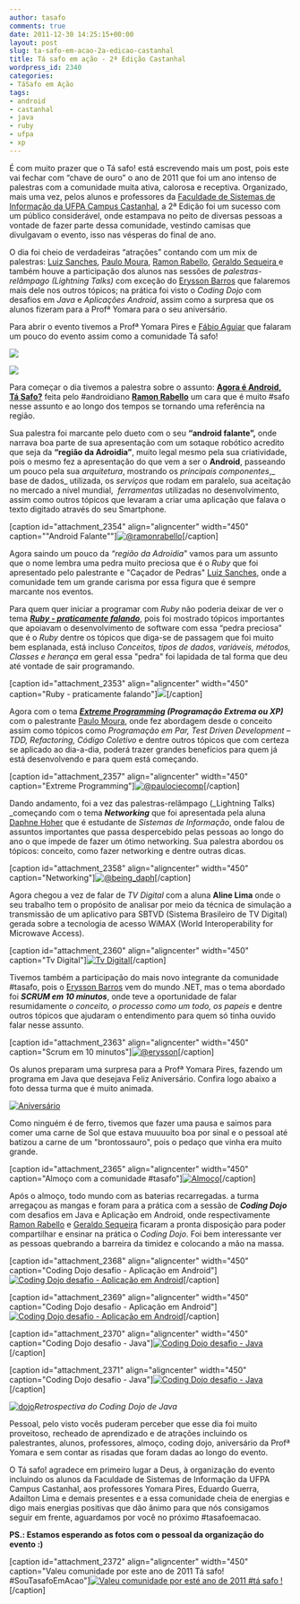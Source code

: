 ```yaml
---
author: tasafo
comments: true
date: 2011-12-30 14:25:15+00:00
layout: post
slug: ta-safo-em-acao-2a-edicao-castanhal
title: Tá safo em ação - 2ª Edição Castanhal
wordpress_id: 2340
categories:
- TáSafo em Ação
tags:
- android
- castanhal
- java
- ruby
- ufpa
- xp
---
```


É com muito prazer que o Tá safo! está escrevendo mais um post, pois este vai fechar com “chave de ouro” o ano de 2011 que foi um ano intenso de palestras com a comunidade muita ativa, calorosa e receptiva. Organizado, mais uma vez, pelos alunos e professores da [Faculdade de Sistemas de Informação da UFPA Campus Castanhal](http://www.sicastanhal.ufpa.br/), a 2ª Edição foi um sucesso com um público considerável, onde estampava no peito de diversas pessoas a vontade de fazer parte dessa comunidade, vestindo camisas que divulgavam o evento, isso nas vésperas do final de ano.




O dia foi cheio de verdadeiras “atrações” contando com um mix de palestras: [Luiz Sanches](http://luizsanches.wordpress.com), [Paulo Moura](http://twitter.com/paulociecomp), [Ramon Rabello](http://twitter.com/ramonrabello), [Geraldo Sequeira ](http://twitter.com/GraldoSequeira)e também houve a participação dos alunos nas sessões de _palestras-relâmpago (Lightning Talks)_ com exceção do [Erysson Barros](http://twitter.com/erysson) que falaremos mais dele nos outros tópicos; na prática foi visto o _Coding Dojo_ com desafios em _Java_ e _Aplicações Android_, assim como a surpresa que os alunos fizeram para a Profª Yomara para o seu aniversário.




Para abrir o evento <!-- more -->tivemos a Profª Yomara Pires e [Fábio Aguiar](http://twitter.com/fabiogr) que falaram um pouco do evento assim como a comunidade Tá safo!


[![](http://tasafo.files.wordpress.com/2011/12/fabio2.jpg)](http://tasafo.files.wordpress.com/2011/12/fabio2.jpg)

[![](http://tasafo.files.wordpress.com/2011/12/professora1.jpg)](http://tasafo.files.wordpress.com/2011/12/professora1.jpg)


Para começar o dia tivemos a palestra sobre o assunto: [**Agora é Android, Tá Safo?**](http://www.slideshare.net/ramonrabello/agora-android-t-safo-tasafoemacaocastanhal) feita pelo #androidiano [**Ramon Rabello**](http://twitter.com/ramonrabello) um cara que é muito #safo nesse assunto e ao longo dos tempos se tornando uma referência na região.




Sua palestra foi marcante pelo dueto com o seu **“android falante”,** onde narrava boa parte de sua apresentação com um sotaque robótico acredito que seja da **“região da Adroidia”**, muito legal mesmo pela sua criatividade, pois o mesmo fez a apresentação do que vem a ser o **Android**, passeando um pouco pela sua _arquitetura_, mostrando os _principais componentes_,_ base de dados_ utilizada, os _serviços_ que rodam em paralelo, sua aceitação no mercado a nível mundial,  _ferramentas_ utilizadas no desenvolvimento, assim como outros tópicos que levaram a criar uma aplicação que falava o texto digitado através do seu Smartphone.




[caption id="attachment_2354" align="aligncenter" width="450" caption=""Android Falante""][![@ramonrabello](http://tasafo.files.wordpress.com/2011/12/ramonrabello.jpg)](http://tasafo.files.wordpress.com/2011/12/ramonrabello.jpg)[/caption]


Agora saindo um pouco da _“região da Adroidia_” vamos para um assunto que o nome lembra uma pedra muito preciosa que é o _Ruby_ que foi apresentado pelo palestrante e "Caçador de Pedras" [Luiz Sanches](http://luizsanches.wordpress.com), onde a comunidade tem um grande carisma por essa figura que é sempre marcante nos eventos.




Para quem quer iniciar a programar com _Ruby_ não poderia deixar de ver o tema [**_Ruby - praticamente falando_**](http://www.slideshare.net/luizsanches/ruby-praticamente-falando), pois foi mostrado tópicos importantes que apoiavam o desenvolvimento de software com essa “pedra preciosa” que é o _Ruby_ dentre os tópicos que diga-se de passagem que foi muito bem esplanada, está incluso _Conceitos, tipos de dados, variáveis, métodos, Classes e herança_ em geral essa "pedra" foi lapidada de tal forma que deu até vontade de sair programando.




[caption id="attachment_2353" align="aligncenter" width="450" caption="Ruby - praticamente falando"][![](http://tasafo.files.wordpress.com/2011/12/luizsanches.jpg)](http://tasafo.files.wordpress.com/2011/12/luizsanches.jpg)[/caption]


Agora com o tema **_[Extreme Programming](http://www.slideshare.net/PauloMoura3/xp-10647399) (Programação Extrema ou XP)_** com o palestrante [Paulo Moura](http://twitter.com/paulociecomp), onde fez abordagem desde o conceito assim como tópicos como _Programação em Par, Test Driven Development – TDD, Refactoring, Código Coletivo_ e dentre outros tópicos que com certeza se aplicado ao dia-a-dia, poderá trazer grandes benefícios para quem já está desenvolvendo e para quem está começando.




[caption id="attachment_2357" align="aligncenter" width="450" caption="Extreme Programming"][![@paulociecomp](http://tasafo.files.wordpress.com/2011/12/paulomoura.jpg)](http://tasafo.files.wordpress.com/2011/12/paulomoura.jpg)[/caption]


Dando andamento, foi a vez das palestras-relâmpago (_Lightning Talks) _começando com o tema **_Networking_** que foi apresentada pela aluna [Daphne Hoher](http://twitter.com/being_daph) que é estudante de _Sistemas de Informação_, onde falou de assuntos importantes que passa despercebido pelas pessoas ao longo do ano o que impede de fazer um ótimo networking. Sua palestra abordou os tópicos: conceito, como fazer networking e dentre outras dicas.




[caption id="attachment_2358" align="aligncenter" width="450" caption="Networking"][![@being_daph](http://tasafo.files.wordpress.com/2011/12/daphne_hoher.jpg)](http://tasafo.files.wordpress.com/2011/12/daphne_hoher.jpg)[/caption]


Agora chegou a vez de falar de _TV Digital_ com a aluna **Aline Lima** onde o seu trabalho tem o propósito de analisar por meio da técnica de simulação a transmissão de um aplicativo para SBTVD (Sistema Brasileiro de TV Digital) gerada sobre a tecnologia de acesso WiMAX (World Interoperability for Microwave Access).




[caption id="attachment_2360" align="aligncenter" width="450" caption="Tv Digital"][![Tv Digital](http://tasafo.files.wordpress.com/2011/12/aluna.jpg)](http://tasafo.files.wordpress.com/2011/12/aluna.jpg)[/caption]


Tivemos também a participação do mais novo integrante da comunidade #tasafo, pois o [Erysson Barros](http://twitter.com/erysson) vem do mundo .NET, mas o tema abordado foi _**SCRUM em 10 minutos**_, onde teve a oportunidade de falar resumidamente _o conceito, o processo como um todo, os papeis_ e dentre outros tópicos que ajudaram o entendimento para quem só tinha ouvido falar nesse assunto.




[caption id="attachment_2363" align="aligncenter" width="450" caption="Scrum em 10 minutos"][![@erysson](http://tasafo.files.wordpress.com/2011/12/erysson.jpg)](http://tasafo.files.wordpress.com/2011/12/erysson.jpg)[/caption]


Os alunos preparam uma surpresa para a Profª Yomara Pires, fazendo um programa em Java que desejava Feliz Aniversário. Confira logo abaixo a foto dessa turma que é muito animada.




[![Aniversário](http://tasafo.files.wordpress.com/2011/12/aniversario.jpg)](http://tasafo.files.wordpress.com/2011/12/aniversario.jpg)




Como ninguém é de ferro, tivemos que fazer uma pausa e saimos para comer uma carne de Sol que estava muuuuito boa por sinal e o pessoal até batizou a carne de um "brontossauro", pois o pedaço que vinha era muito grande.




[caption id="attachment_2365" align="aligncenter" width="450" caption="Almoço com a comunidade #tasafo"][![Almoço](http://tasafo.files.wordpress.com/2011/12/almoco2.jpg)](http://tasafo.files.wordpress.com/2011/12/almoco2.jpg)[/caption]


Após o almoço, todo mundo com as baterias recarregadas. a turma arregaçou as mangas e foram para a prática com a sessão de _**Coding Dojo**_ com desafios em Java e Aplicação em Android, onde respectivamente [Ramon Rabello](http://twitter.com/ramonrabello) e [Geraldo Sequeira](http://twitter.com/GraldoSequeira) ficaram a pronta disposição para poder compartilhar e ensinar na prática o _Coding Dojo_. Foi bem interessante ver as pessoas quebrando a barreira da timidez e colocando a mão na massa.




[caption id="attachment_2368" align="aligncenter" width="450" caption="Coding Dojo desafio - Aplicação em Android"][![Coding  Dojo desafio - Aplicação em Android](http://tasafo.files.wordpress.com/2011/12/dojo_android01.jpg)](http://tasafo.files.wordpress.com/2011/12/dojo_android01.jpg)[/caption]

[caption id="attachment_2369" align="aligncenter" width="450" caption="Coding Dojo desafio - Aplicação em Android"][![Coding  Dojo desafio - Aplicação em Android](http://tasafo.files.wordpress.com/2011/12/dojo_android02.jpg)](http://tasafo.files.wordpress.com/2011/12/dojo_android02.jpg)[/caption]

[caption id="attachment_2370" align="aligncenter" width="450" caption="Coding Dojo desafio - Java"][![Coding  Dojo desafio - Java](http://tasafo.files.wordpress.com/2011/12/dojo_java01.jpg)](http://tasafo.files.wordpress.com/2011/12/dojo_java01.jpg)[/caption]

[caption id="attachment_2371" align="aligncenter" width="450" caption="Coding Dojo desafio - Java"][![Coding Dojo desafio - Java](http://tasafo.files.wordpress.com/2011/12/dojo_java02.jpg)](http://tasafo.files.wordpress.com/2011/12/dojo_java02.jpg)[/caption]


[![dojo](http://tasafo.files.wordpress.com/2011/12/dojo.jpg)](http://tasafo.files.wordpress.com/2011/12/dojo.jpg)_Retrospectiva do Coding Dojo de Java_




Pessoal, pelo visto vocês puderam perceber que esse dia foi muito proveitoso, recheado de aprendizado e de atrações incluindo os palestrantes, alunos, professores, almoço, coding dojo, aniversário da Profª Yomara e sem contar as risadas que foram dadas ao longo do evento.




O Tá safo! agradece em primeiro lugar a Deus, à organização do evento incluindo os alunos da Faculdade de Sistemas de Informação da UFPA Campus Castanhal, aos professores Yomara Pires, Eduardo Guerra, Adailton Lima e demais presentes e a essa comunidade cheia de energias e digo mais energias positivas que dão ânimo para que nós consigamos seguir em frente, aguardamos por você no próximo #tasafoemacao.




**PS.: Estamos esperando as fotos com o pessoal da organização do evento :)**




[caption id="attachment_2372" align="aligncenter" width="450" caption="Valeu comunidade por este ano de 2011 Tá safo! #SouTasafoEmAcao"][![Valeu comunidade por esté ano de 2011 #tá safo !](http://tasafo.files.wordpress.com/2011/12/galera_tasafo.jpg)](http://tasafo.files.wordpress.com/2011/12/galera_tasafo.jpg)[/caption]

